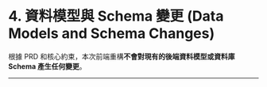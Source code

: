 # 4. 資料模型與 Schema 變更 (Data Models and Schema Changes)

根據 PRD 和核心約束，本次前端重構**不會對現有的後端資料模型或資料庫 Schema 產生任何變更**。

---
